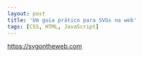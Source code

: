 ```yaml
---
layout: post
title: 'Um guia prático para SVGs na web'
tags: [CSS, HTML, JavaScript]
---
```


<https://svgontheweb.com>
